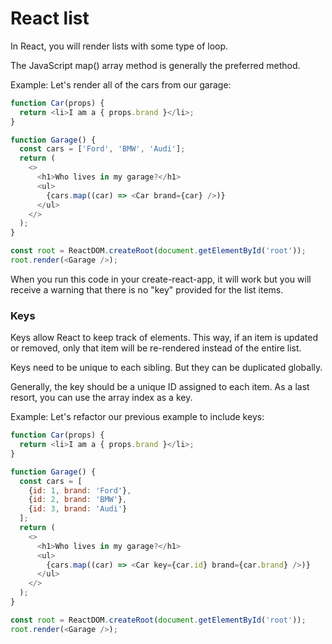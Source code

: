 # React list

In React, you will render lists with some type of loop.

The JavaScript map() array method is generally the preferred method.

Example:
Let's render all of the cars from our garage:

```js
function Car(props) {
  return <li>I am a { props.brand }</li>;
}

function Garage() {
  const cars = ['Ford', 'BMW', 'Audi'];
  return (
    <>
      <h1>Who lives in my garage?</h1>
      <ul>
        {cars.map((car) => <Car brand={car} />)}
      </ul>
    </>
  );
}

const root = ReactDOM.createRoot(document.getElementById('root'));
root.render(<Garage />);
```

When you run this code in your create-react-app, it will work but you will receive a warning that there is no "key" provided for the list items.

### Keys
Keys allow React to keep track of elements. This way, if an item is updated or removed, only that item will be re-rendered instead of the entire list.

Keys need to be unique to each sibling. But they can be duplicated globally.

Generally, the key should be a unique ID assigned to each item. As a last resort, you can use the array index as a key.

Example:
Let's refactor our previous example to include keys:

```js
function Car(props) {
  return <li>I am a { props.brand }</li>;
}

function Garage() {
  const cars = [
    {id: 1, brand: 'Ford'},
    {id: 2, brand: 'BMW'},
    {id: 3, brand: 'Audi'}
  ];
  return (
    <>
      <h1>Who lives in my garage?</h1>
      <ul>
        {cars.map((car) => <Car key={car.id} brand={car.brand} />)}
      </ul>
    </>
  );
}

const root = ReactDOM.createRoot(document.getElementById('root'));
root.render(<Garage />);
```


